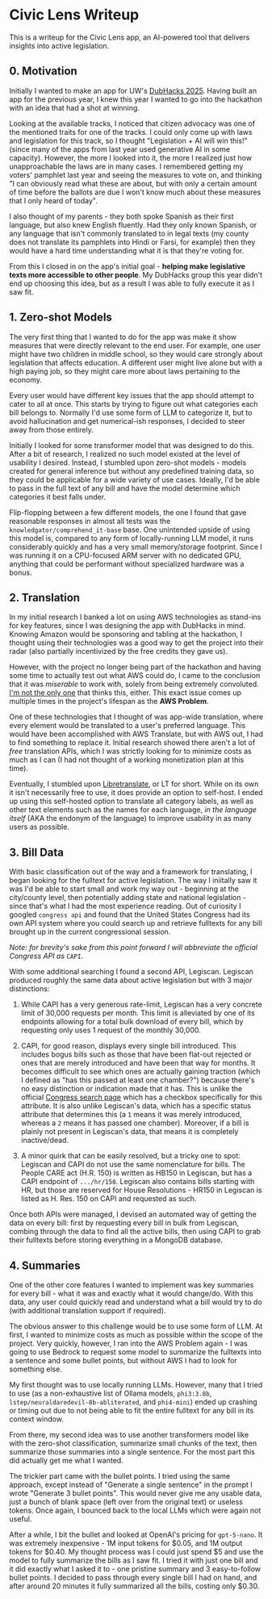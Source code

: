 # Civic Lens Writeup
This is a writeup for the Civic Lens app, an AI-powered tool that delivers insights into active legislation.

## 0. Motivation
Initially I wanted to make an app for UW's [DubHacks 2025](https://dh25.dubhacks.co). Having built an app for the previous year, I knew this year I wanted to go into the hackathon with an idea that had a shot at winning.

Looking at the available tracks, I noticed that citizen advocacy was one of the mentioned traits for one of the tracks. I could only come up with laws and legislation for this track, so I thought "Legislation + AI will win this!" (since many of the apps from last year used generative AI in some capacity). However, the more I looked into it, the more I realized just how unapproachable the laws are in many cases. I remembered getting my voters' pamphlet last year and seeing the measures to vote on, and thinking "I can obviously read what these are about, but with only a certain amount of time before the ballots are due I won't know much about these measures that I only heard of today". 

I also thought of my parents - they both spoke Spanish as their first language, but also knew English fluently. Had they only known Spanish, or any language that isn't commonly translated to in legal texts (my county does not translate its pamphlets into Hindi or Farsi, for example) then they would have a hard time understanding what it is that they're voting for. 

From this I closed in on the app's initial goal - **helping make legislative texts more accessible to other people**. My DubHacks group this year didn't end up choosing this idea, but as a result I was able to fully execute it as I saw fit.

## 1. Zero-shot Models
The very first thing that I wanted to do for the app was make it show measures that were directly relevant to the end user. For example, one user might have two children in middle school, so they would care strongly about legislation that affects education. A different user might live alone but with a high paying job, so they might care more about laws pertaining to the economy. 

Every user would have different key issues that the app should attempt to cater to all at once. This starts by trying to figure out what categories each bill belongs to. Normally I'd use some form of LLM to categorize it, but to avoid hallucination and get numerical-ish responses, I decided to steer away from those entirely.

Initially I looked for some transformer model that was designed to do this. After a bit of research, I realized no such model existed at the level of usability I desired. Instead, I stumbled upon zero-shot models - models created for general inference but without any predefined training data, so they could be applicable for a wide variety of use cases. Ideally, I'd be able to pass in the full text of any bill and have the model determine which categories it best falls under.

Flip-flopping between a few different models, the one I found that gave reasonable responses in almost all tests was the `knowledgator/comprehend_it-base` base. One unintended upside of using this model is, compared to any form of locally-running LLM model, it runs considerably quickly and has a very small memory/storage footprint. Since I was running it on a CPU-focused ARM server with no dedicated GPU, anything that could be performant without specialized hardware was a bonus.

## 2. Translation
In my initial research I banked a lot on using AWS technologies as stand-ins for key features, since I was designing the app with DubHacks in mind. Knowing Amazon would be sponsoring and tabling at the hackathon, I thought using their technologies was a good way to get the project into their radar (also partially incentivized by the free credits they gave us).

However, with the project no longer being part of the hackathon and having some time to actually test out what AWS could do, I came to the conclusion that it was *miserable* to work with, solely from being extremely convoluted. [I'm not the only one](https://news.ycombinator.com/item?id=20902786) that thinks this, either. This exact issue comes up multiple times in the project's lifespan as the **AWS Problem**.

One of these technologies that I thought of was app-wide translation, where every element would be translated to a user's preferred language. This would have been accomplished with AWS Translate, but with AWS out, I had to find something to replace it. Initial research showed there aren't a lot of *free* translation APIs, which I was strictly looking for to minimize costs as much as I can (I had not thought of a working monetization plan at this time). 

Eventually, I stumbled upon [Libretranslate](https://libretranslate.com/), or LT for short. While on its own it isn't necessarily free to use, it does provide an option to self-host. I ended up using this self-hosted option to translate all category labels, as well as other text elements such as the names for each language, *in the language itself* (AKA the endonym of the language) to improve usability in as many users as possible.

## 3. Bill Data
With basic classification out of the way and a framework for translating, I began looking for the fulltext for active legislation. The way I iniitally saw it was I'd be able to start small and work my way out - beginning at the city/county level, then potentially adding state and national legislation - since that's what I had the most experience reading. Out of curiosity I googled `congress api` and found that the United States Congress had its own API system where you could search up and retrieve fulltexts for any bill brought up in the current congressional session. 

*Note: for brevity's sake from this point forward I will abbreviate the official Congress API as* `CAPI`.

With some additional searching I found a second API, Legiscan. Legiscan produced roughly the same data about active legislation but with 3 major distinctions:

1. While CAPI has a very generous rate-limit, Legiscan has a very concrete limit of 30,000 requests per month. This limit is alleviated by one of its endpoints allowing for a total bulk download of every bill, which by requesting only uses 1 request of the monthly 30,000.

2. CAPI, for good reason, displays every single bill introduced. This includes bogus bills such as those that have been flat-out rejected or ones that are merely introduced and have been that way for months. It becomes difficult to see which ones are actually gaining traction (which I defined as "has this passed at least one chamber?") because there's no easy distinction or indication made that it has. This is unlike the official [Congress search page](https://congress.gov/) which has a checkbox specifically for this attribute. It is also unlike Legiscan's data, which has a specific status attribute that determines this (a `1` means it was merely introduced, whereas a `2` means it has passed one chamber). Moreover, if a bill is plainly not present in Legiscan's data, that means it is completely inactive/dead.

3. A minor quirk that can be easily resolved, but a tricky one to spot: Legiscan and CAPI do not use the same nomenclature for bills. The People CARE act (H.R. 150) is written as HB150 in Legiscan, but has a CAPI endpoint of `.../hr/150`. Legiscan also contains bills starting with HR, but those are reserved for House Resolutions - HR150 in Legiscan is listed as H. Res. 150 on CAPI and requested as such. 

Once both APIs were managed, I devised an automated way of getting the data on every bill: first by requesting every bill in bulk from Legiscan, combing through the data to find all the active bills, then using CAPI to grab their fulltexts before storing everything in a MongoDB database.


## 4. Summaries
One of the other core features I wanted to implement was key summaries for every bill - what it was and exactly what it would change/do. With this data, any user could quickly read and understand what a bill would try to do (with additional translation support if required). 

The obvious answer to this challenge would be to use some form of LLM. At first, I wanted to minimize costs as much as possible within the scope of the project. Very quickly, however, I ran into the AWS Problem again - I was going to use Bedrock to request some model to summarize the fulltexts into a sentence and some bullet points, but without AWS I had to look for something else.

My first thought was to use locally running LLMs. However, many that I tried to use (as a non-exhaustive list of Ollama models, `phi3:3.8b`, `lstep/neuraldaredevil-8b-abliterated`, and `phi4-mini`) ended up crashing or timing out due to not being able to fit the entire fulltext for any bill in its context window. 

From there, my second idea was to use another transformers model like with the zero-shot classification, summarize small chunks of the text, then summarize those summaries into a single sentence. For the most part this did actually get me what I wanted. 

The trickier part came with the bullet points. I tried using the same approach, except instead of "Generate a single sentence" in the prompt I wrote "Generate 3 bullet points". This would never give me any usable data, just a bunch of blank space (left over from the original text) or useless tokens. Once again, I bounced back to the local LLMs which were again not useful.

After a while, I bit the bullet and looked at OpenAI's pricing for `gpt-5-nano`. It was extremely inexpensive - 1M input tokens for $0.05, and 1M output tokens for $0.40. My thought process was I could just spend $5 and use the model to fully summarize the bills as I saw fit. I tried it with just one bill and it did exactly what I asked it to - one pristine summary and 3 easy-to-follow bullet points. I decided to pass through every single bill I had on hand, and after around 20 minutes it fully summarized all the bills, costing only $0.30.